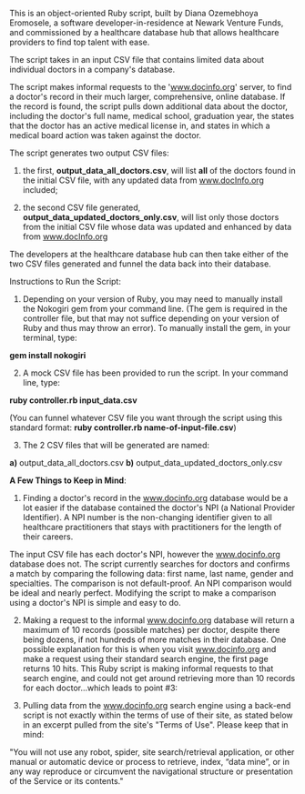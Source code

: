This is an object-oriented Ruby script, built by Diana Ozemebhoya Eromosele, a software developer-in-residence at Newark Venture Funds, and commissioned by a healthcare database hub that allows healthcare providers to find top talent with ease.

The script takes in an input CSV file that contains limited data about individual doctors in a company's database.

The script makes informal requests to the 'www.docinfo.org' server, to find a doctor's record in their much larger, comprehensive, online database. If the record is found, the script pulls down additional data about the doctor, including the doctor's full name, medical school, graduation year, the states that the doctor has an active medical license in, and states in which a medical board action was taken against the doctor.

The script generates two output CSV files:

1) the first, **output_data_all_doctors.csv**, will list **all** of the doctors found in the initial CSV file, with any updated data from www.docInfo.org included;

2) the second CSV file generated, **output_data_updated_doctors_only.csv**, will list only those doctors from the initial CSV file whose data was updated and enhanced by data from www.docInfo.org

The developers at the healthcare database hub can then take either of the two CSV files generated and funnel the data back into their database.

Instructions to Run the Script:

1) Depending on your version of Ruby, you may need to manually install the Nokogiri gem from your command line. (The gem is required in the controller file, but that may not suffice depending on your version of Ruby and thus may throw an error). To manually install the gem, in your terminal, type:

**gem install nokogiri**

2) A mock CSV file has been provided to run the script. In your command line, type:

 **ruby controller.rb input_data.csv**

(You can funnel whatever CSV file you want through the script using this standard format: **ruby controller.rb name-of-input-file.csv**)

3) The 2 CSV files that will be generated are named:

**a)** output_data_all_doctors.csv
**b)** output_data_updated_doctors_only.csv

**A Few Things to Keep in Mind**:

1) Finding a doctor's record in the www.docinfo.org database would be a lot easier if the database contained the doctor's NPI (a National Provider Identifier). A NPI number is the non-changing identifier given to all healthcare practitioners that stays with practitioners for the length of their careers.

The input CSV file has each doctor's NPI, however the www.docinfo.org database does not. The script currently searches for doctors and confirms a match by comparing the following data: first name, last name, gender and specialties. The comparison is not default-proof. An NPI comparison would be ideal and nearly perfect. Modifying the script to make a comparison using a doctor's NPI is simple and easy to do.

2) Making a request to the informal www.docinfo.org database will return a maximum of 10 records (possible matches) per doctor, despite there being dozens, if not hundreds of more matches in their database. One possible explanation for this is when you visit www.docinfo.org and make a request using their standard search engine, the first page returns 10 hits. This Ruby script is making informal requests to that search engine, and could not get around retrieving more than 10 records for each doctor...which leads to point #3:

3) Pulling data from the www.docinfo.org search engine using a back-end script is not exactly within the terms of use of their site, as stated below in an excerpt pulled from the site's "Terms of Use". Please keep that in mind:

"You will not use any robot, spider, site search/retrieval application, or other manual or automatic device or process to retrieve, index, “data mine”, or in any way reproduce or circumvent the navigational structure or presentation of the Service or its contents."
